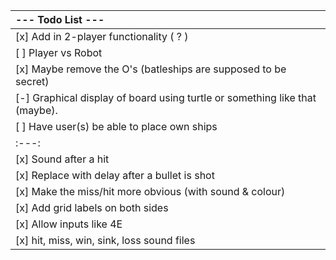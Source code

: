 
| --- Todo List --- |
|:----------------- |
| [x] Add in 2-player functionality ( ? ) |
| [ ] Player vs Robot |
| [x] Maybe remove the O's (batleships are supposed to be secret) |
| [-] Graphical display of board using turtle or something like that (maybe). |
| [ ] Have user(s) be able to place own ships |
| :---: |
| [x] Sound after a hit |
| [x] Replace with delay after a bullet is shot |
| [x] Make the miss/hit more obvious (with sound & colour)|
| [x] Add grid labels on both sides |
| [x] Allow inputs like 4E|
| [x] hit, miss, win, sink, loss sound files|